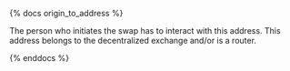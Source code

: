 {% docs origin_to_address %}

The person who initiates the swap has to interact with this address. This address belongs to the decentralized exchange and/or is a router.  

{% enddocs %}